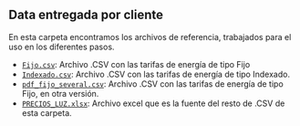 ## Data entregada por cliente

En esta carpeta encontramos los archivos de referencia, trabajados para el uso en los diferentes pasos.

- [`Fijo.csv`](/fijo.csv): Archivo .CSV con las tarifas de energía de tipo Fijo
- [`Indexado.csv`](/indexado.csv): Archivo .CSV con las tarifas de energía de tipo Indexado.
- [`pdf_fijo_several.csv`](/pdf_fijo_several.csv): Archivo .CSV con las tarifas de energía de tipo Fijo, en otra versión.
- [`PRECIOS_LUZ.xlsx`](/PRECIOS_LUZ.xlsx): Archivo excel que es la fuente del resto de .CSV de esta carpeta.